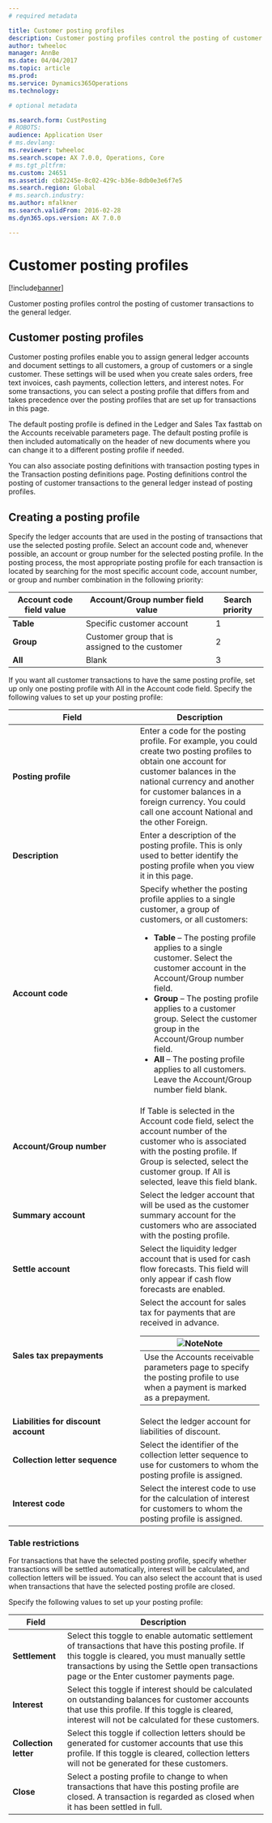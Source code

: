 ```yaml
---
# required metadata

title: Customer posting profiles
description: Customer posting profiles control the posting of customer transactions to the general ledger.
author: twheeloc
manager: AnnBe
ms.date: 04/04/2017
ms.topic: article
ms.prod: 
ms.service: Dynamics365Operations
ms.technology: 

# optional metadata

ms.search.form: CustPosting
# ROBOTS: 
audience: Application User
# ms.devlang: 
ms.reviewer: twheeloc
ms.search.scope: AX 7.0.0, Operations, Core
# ms.tgt_pltfrm: 
ms.custom: 24651
ms.assetid: cb82245e-8c02-429c-b36e-8db0e3e6f7e5
ms.search.region: Global
# ms.search.industry: 
ms.author: mfalkner
ms.search.validFrom: 2016-02-28
ms.dyn365.ops.version: AX 7.0.0

---
```


# Customer posting profiles

[!include[banner](../includes/banner.md)]


Customer posting profiles control the posting of customer transactions to the general ledger.

Customer posting profiles
-------------------------

Customer posting profiles enable you to assign general ledger accounts and document settings to all customers, a group of customers or a single customer. These settings will be used when you create sales orders, free text invoices, cash payments, collection letters, and interest notes. For some transactions, you can select a posting profile that differs from and takes precedence over the posting profiles that are set up for transactions in this page. 

The default posting profile is defined in the Ledger and Sales Tax fasttab on the Accounts receivable parameters page. The default posting profile is then included automatically on the header of new documents where you can change it to a different posting profile if needed.

You can also associate posting definitions with transaction posting types in the Transaction posting definitions page. Posting definitions control the posting of customer transactions to the general ledger instead of posting profiles.

## Creating a posting profile
Specify the ledger accounts that are used in the posting of transactions that use the selected posting profile. Select an account code and, whenever possible, an account or group number for the selected posting profile. In the posting process, the most appropriate posting profile for each transaction is located by searching for the most specific account code, account number, or group and number combination in the following priority:

| **Account code** field value | **Account/Group number** field value            | Search priority |
|------------------------------|-------------------------------------------------|-----------------|
| **Table**                    | Specific customer account                       | 1               |
| **Group**                    | Customer group that is assigned to the customer | 2               |
| **All**                      | Blank                                           | 3               |

If you want all customer transactions to have the same posting profile, set up only one posting profile with All in the Account code field. Specify the following values to set up your posting profile:

<table>
<colgroup>
<col width="50%" />
<col width="50%" />
</colgroup>
<thead>
<tr class="header">
<th>Field</th>
<th>Description</th>
</tr>
</thead>
<tbody>
<tr class="odd">
<td><strong>Posting profile</strong></td>
<td>Enter a code for the posting profile. For example, you could create two posting profiles to obtain one account for customer balances in the national currency and another for customer balances in a foreign currency. You could call one account National and the other Foreign.</td>
</tr>
<tr class="even">
<td><strong>Description</strong></td>
<td>Enter a description of the posting profile. This is only used to better identify the posting profile when you view it in this page.</td>
</tr>
<tr class="odd">
<td><strong>Account code</strong></td>
<td>Specify whether the posting profile applies to a single customer, a group of customers, or all customers:
<ul>
<li><strong>Table</strong> – The posting profile applies to a single customer. Select the customer account in the Account/Group number field.</li>
<li><strong>Group</strong> – The posting profile applies to a customer group. Select the customer group in the Account/Group number field.</li>
<li><strong>All</strong> – The posting profile applies to all customers. Leave the Account/Group number field blank.</li>
</ul></td>
</tr>
<tr class="even">
<td><strong>Account/Group number</strong></td>
<td>If Table is selected in the Account code field, select the account number of the customer who is associated with the posting profile. If Group is selected, select the customer group. If All is selected, leave this field blank.</td>
</tr>
<tr class="odd">
<td><strong>Summary account</strong></td>
<td>Select the ledger account that will be used as the customer summary account for the customers who are associated with the posting profile.</td>
</tr>
<tr class="even">
<td><strong>Settle account</strong></td>
<td>Select the liquidity ledger account that is used for cash flow forecasts. This field will only appear if cash flow forecasts are enabled.</td>
</tr>
<tr class="odd">
<td><strong>Sales tax prepayments</strong></td>
<td>Select the account for sales tax for payments that are received in advance.
<div class="alert">
<table>
<thead>
<tr class="header">
<th><img src="https://i-technet.sec.s-msft.com/areas/global/content/clear.gif" title="Note" alt="Note" id="alert_note" class="cl_IC101471" /><strong>Note</strong></th>
</tr>
</thead>
<tbody>
<tr class="odd">
<td>Use the Accounts receivable parameters page to specify the posting profile to use when a payment is marked as a prepayment.</td>
</tr>
</tbody>
</table>
</div></td>
</tr>
<tr class="even">
<td><strong>Liabilities for discount account</strong></td>
<td>Select the ledger account for liabilities of discount.</td>
</tr>
<tr class="odd">
<td><strong>Collection letter sequence</strong></td>
<td>Select the identifier of the collection letter sequence to use for customers to whom the posting profile is assigned.</td>
</tr>
<tr class="even">
<td><strong>Interest code</strong></td>
<td>Select the interest code to use for the calculation of interest for customers to whom the posting profile is assigned.</td>
</tr>
</tbody>
</table>

### 

### **Table restrictions**

For transactions that have the selected posting profile, specify whether transactions will be settled automatically, interest will be calculated, and collection letters will be issued. You can also select the account that is used when transactions that have the selected posting profile are closed.

Specify the following values to set up your posting profile:

| Field                 | Description                                                                                                                                                                                                                                        |
|-----------------------|----------------------------------------------------------------------------------------------------------------------------------------------------------------------------------------------------------------------------------------------------|
| **Settlement**        | Select this toggle to enable automatic settlement of transactions that have this posting profile. If this toggle is cleared, you must manually settle transactions by using the Settle open transactions page or the Enter customer payments page. |
| **Interest**          | Select this toggle if interest should be calculated on outstanding balances for customer accounts that use this profile. If this toggle is cleared, interest will not be calculated for these customers.                                           |
| **Collection letter** | Select this toggle if collection letters should be generated for customer accounts that use this profile. If this toggle is cleared, collection letters will not be generated for these customers.                                                 |
| **Close**             | Select a posting profile to change to when transactions that have this posting profile are closed. A transaction is regarded as closed when it has been settled in full.                                                                           |





